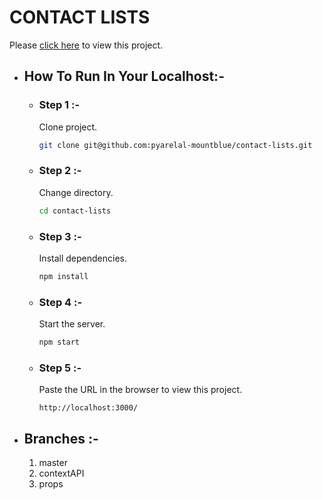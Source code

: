 # **CONTACT LISTS**

Please [click here](https://contact-lists.netlify.app/ "Contact Lists") to view this project.

- ## How To Run In Your Localhost:-

  - ### Step 1 :-

    Clone project.

    ```bash
    git clone git@github.com:pyarelal-mountblue/contact-lists.git
    ```

  - ### Step 2 :-

    Change directory.

    ```bash
    cd contact-lists
    ```

  - ### Step 3 :-

    Install dependencies.

    ```bash
    npm install
    ```

  - ### Step 4 :-

    Start the server.

    ```bash
    npm start
    ```

  - ### Step 5 :-
    Paste the URL in the browser to view this project.
    ```HTTP
    http://localhost:3000/
    ```

* ## Branches :-
  1.  master
  2.  contextAPI
  3.  props
